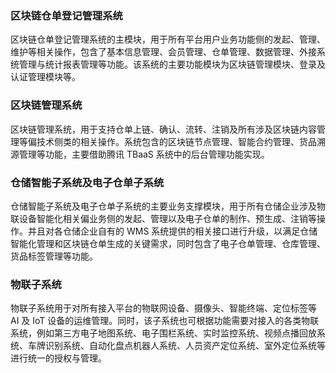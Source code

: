 

### 区块链仓单登记管理系统
区块链仓单登记管理系统的主模块，用于所有平台用户业务功能侧的发起、管理、维护等相关操作，包含了基本信息管理、会员管理、仓单管理、数据管理、外接系统管理与统计报表管理等功能。该系统的主要功能模块为区块链管理模块、登录及认证管理模块等。

### 区块链管理系统
区块链管理系统，用于支持仓单上链、确认、流转、注销及所有涉及区块链内容管理等偏技术侧类的相关操作。系统包含的区块链节点管理、智能合约管理、货品溯源管理等功能，主要借助腾讯 TBaaS 系统中的后台管理功能实现。


### 仓储智能子系统及电子仓单子系统
仓储智能子系统及电子仓单子系统的主要业务支撑模块，用于所有仓储企业涉及物联设备智能化相关偏业务侧的发起、管理以及电子仓单的制作、预生成、注销等操作。并且对各仓储企业自有的 WMS 系统提供的相关接口进行升级，以满足仓储智能化管理和区块链仓单生成的关键需求，同时包含了电子仓单管理、仓库管理、货品标签管理等功能。

### 物联子系统
物联子系统用于对所有接入平台的物联网设备、摄像头、智能终端、定位标签等 AI 及 IoT 设备的运维管理。同时，该子系统也可根据功能需要对接入的各类物联系统，例如第三方电子地图系统、电子围栏系统、实时监控系统、视频点播回放系统、车牌识别系统、自动化盘点机器人系统、人员资产定位系统、室外定位系统等进行统一的授权与管理。








